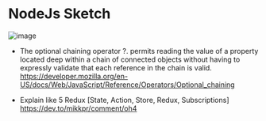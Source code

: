 # NodeJs Sketch
![image](https://user-images.githubusercontent.com/2858081/119146742-d808df00-ba42-11eb-868b-de1783b6578f.png)


+ The optional chaining operator ?. permits reading the value of a property located deep within a chain of connected objects without having to expressly validate that each reference in the chain is valid.
https://developer.mozilla.org/en-US/docs/Web/JavaScript/Reference/Operators/Optional_chaining

+ Explain like 5 Redux [State, Action, Store, Redux, Subscriptions]
https://dev.to/mikkpr/comment/oh4
